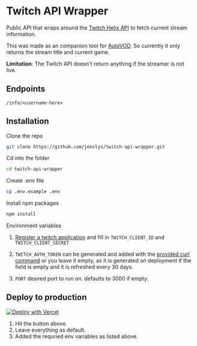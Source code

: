 # Twitch API Wrapper

Public API that wraps around the [Twitch Helix API](https://dev.twitch.tv/docs/api/) to fetch current stream information.

This was made as an companion tool for [AutoVOD](https://github.com/jenslys/autovod). So currently it only returns the stream title and current game.

**Limitation**: The Twitch API doesn't return anything if the streamer is not live.

## Endpoints

`/info/<username-here>`

## Installation

Clone the repo

```bash
git clone https://github.com/jenslys/twitch-api-wrapper.git
```

Cd into the folder

```bash
cd twitch-api-wrapper
```

Create .env file

```bash
cp .env.example .env
```

Install npm packages

```bash
npm install
```

Environment variables

1. [Register a twitch application](https://dev.twitch.tv/docs/authentication/register-app) and fill in `TWITCH_CLIENT_ID` and `TWITCH_CLIENT_SECRET`

1. `TWITCH_AUTH_TOKEN` can be generated and added with the [provided curl command](https://dev.twitch.tv/docs/api/get-started#get-an-oauth-token) or you leave it empty, as it is generated on deployment if the field is empty and it is refreshed every 30 days.

1. `PORT` desired port to run on. defaults to 3000 if empty. 

## Deploy to production

[![Deploy with Vercel](https://vercel.com/button)](https://vercel.com/new/clone?repository-url=https://vercel.com/new/clone?repository-url=https://github.com/jenslys/twitch-api-wrapper)

1. Hit the button above.
1. Leave everything as default.
1. Added the requried env variables as listed above.
